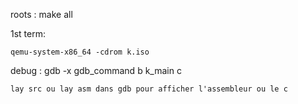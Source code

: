 roots :
make all

1st term:

	qemu-system-x86_64 -cdrom k.iso

debug :
	gdb -x gdb_command
	b k_main
	c

	lay src ou lay asm dans gdb pour afficher l'assembleur ou le c
